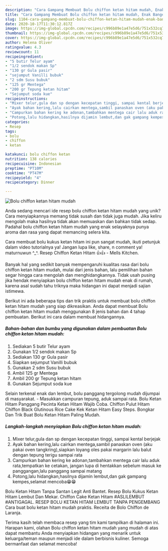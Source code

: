 ```yaml
---
description: "Cara Gampang Membuat Bolu chiffon ketan hitam mudah, Enak Banget"
title: "Cara Gampang Membuat Bolu chiffon ketan hitam mudah, Enak Banget"
slug: 1104-cara-gampang-membuat-bolu-chiffon-ketan-hitam-mudah-enak-banget
date: 2020-10-17T11:30:12.817Z
image: https://img-global.cpcdn.com/recipes/c996b89e1a47e5d6/751x532cq70/bolu-chiffon-ketan-hitam-mudah-foto-resep-utama.jpg
thumbnail: https://img-global.cpcdn.com/recipes/c996b89e1a47e5d6/751x532cq70/bolu-chiffon-ketan-hitam-mudah-foto-resep-utama.jpg
cover: https://img-global.cpcdn.com/recipes/c996b89e1a47e5d6/751x532cq70/bolu-chiffon-ketan-hitam-mudah-foto-resep-utama.jpg
author: Helena Oliver
ratingvalue: 4.3
reviewcount: 11
recipeingredient:
- "5 butir Telur ayam"
- "1/2 sendok makan Sp"
- "130 gr Gula pasir"
- "sejumput Vanilli bubuk"
- "2 sdm Susu bubuk"
- "125 gr Mentega"
- "200 gr Tepung ketan hitam"
- "Sejumput soda kue"
recipeinstructions:
- "Mixer telur,gula dan sp dengan kecepatan tinggi, sampai kental berjejak"
- "Ayak bahan kering,lalu cairkan mentega,sambil panaskan oven (aku pakai oven tangkring),siapkan loyang oles pakai margarin lalu balut dengan tepung terigu sampai rata"
- "Campurkan bahan kering ke adonan,tambahkan mentega cair lalu aduk rata,tempatkan ke cetakan, jangan lupa di hentakkan sebelum masuk ke panggangan,lalu panggang sampai matang"
- "Potong,lalu hidangkan,hasilnya dijamin lembut,dan gak gampang kempes,selamat mencoba😁😁"
categories:
- Resep
tags:
- bolu
- chiffon
- ketan

katakunci: bolu chiffon ketan 
nutrition: 138 calories
recipecuisine: Indonesian
preptime: "PT10M"
cooktime: "PT47M"
recipeyield: "4"
recipecategory: Dinner

---
```



![Bolu chiffon ketan hitam mudah](https://img-global.cpcdn.com/recipes/c996b89e1a47e5d6/751x532cq70/bolu-chiffon-ketan-hitam-mudah-foto-resep-utama.jpg)

Anda sedang mencari ide resep bolu chiffon ketan hitam mudah yang unik? Cara menyiapkannya memang tidak susah dan tidak juga mudah. Jika keliru mengolah maka hasilnya tidak akan memuaskan dan bahkan tidak sedap. Padahal bolu chiffon ketan hitam mudah yang enak selayaknya punya aroma dan rasa yang dapat memancing selera kita.

Cara membuat bolu kukus ketan hitam ini pun sangat mudah, ikuti petunjuk dalam video tutorialnya ya! Jangan lupa like, share, n comment ya! maturnuwun ^_^. Resep Chiffon Ketan Hitam 👍👍 - Mells Kitchen.

Banyak hal yang sedikit banyak mempengaruhi kualitas rasa dari bolu chiffon ketan hitam mudah, mulai dari jenis bahan, lalu pemilihan bahan segar hingga cara mengolah dan menghidangkannya. Tidak usah pusing jika hendak menyiapkan bolu chiffon ketan hitam mudah enak di rumah, karena asal sudah tahu triknya maka hidangan ini dapat menjadi sajian istimewa.


Berikut ini ada beberapa tips dan trik praktis untuk membuat bolu chiffon ketan hitam mudah yang siap dikreasikan. Anda dapat membuat Bolu chiffon ketan hitam mudah menggunakan 8 jenis bahan dan 4 tahap pembuatan. Berikut ini cara dalam membuat hidangannya.

<!--inarticleads1-->

##### Bahan-bahan dan bumbu yang digunakan dalam pembuatan Bolu chiffon ketan hitam mudah:

1. Sediakan 5 butir Telur ayam
1. Gunakan 1/2 sendok makan Sp
1. Sediakan 130 gr Gula pasir
1. Siapkan sejumput Vanilli bubuk
1. Gunakan 2 sdm Susu bubuk
1. Ambil 125 gr Mentega
1. Ambil 200 gr Tepung ketan hitam
1. Gunakan Sejumput soda kue


Selain terkenal enak dan lembut, bolu panggang tergolong mudah dijumpai di masyarakat. - Masukkan campuran tepung, aduk sampai rata. Bolu Ketan Hitam Panggang Pecinta Ketan Hitam Wajib Coba. Chiffon Pulut Hitam Chiffon Black Glutinous Rice Cake Kek Ketan Hitam Easy Steps. Bongkar Dan Trik Buat Bolu Ketan Hitam Paling Mudah. 

<!--inarticleads2-->

##### Langkah-langkah menyiapkan Bolu chiffon ketan hitam mudah:

1. Mixer telur,gula dan sp dengan kecepatan tinggi, sampai kental berjejak
1. Ayak bahan kering,lalu cairkan mentega,sambil panaskan oven (aku pakai oven tangkring),siapkan loyang oles pakai margarin lalu balut dengan tepung terigu sampai rata
1. Campurkan bahan kering ke adonan,tambahkan mentega cair lalu aduk rata,tempatkan ke cetakan, jangan lupa di hentakkan sebelum masuk ke panggangan,lalu panggang sampai matang
1. Potong,lalu hidangkan,hasilnya dijamin lembut,dan gak gampang kempes,selamat mencoba😁😁


Bolu Ketan Hitam Tanpa Santan Legit Anti Bantet. Resep Bolu Kukus Ketan Hitam Lembut Dan Mekar. Chiffon Cake Ketan Hitam #ASLILEMBUT #ANTIGAGAL. RESEP BOLU KETAN HITAM LEMBUT TANPA PENGEMBANG Cara buat bolu ketan hitam mudah praktis. Receita de Bolo Chiffon de Laranja. 

Terima kasih telah membaca resep yang tim kami tampilkan di halaman ini. Harapan kami, olahan Bolu chiffon ketan hitam mudah yang mudah di atas dapat membantu Anda menyiapkan hidangan yang menarik untuk keluarga/teman maupun menjadi ide dalam berbisnis kuliner. Semoga bermanfaat dan selamat mencoba!
